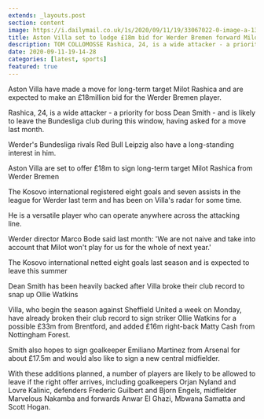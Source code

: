 ```yaml
---
extends: _layouts.post
section: content
image: https://i.dailymail.co.uk/1s/2020/09/11/19/33067022-0-image-a-13_1599847765623.jpg 
title: Aston Villa set to lodge £18m bid for Werder Bremen forward Milot Rashica 
description: TOM COLLOMOSSE Rashica, 24, is a wide attacker - a priority for boss Dean Smith - and is likely to leave the Bundesliga club during this window, having asked for a move last month. 
date: 2020-09-11-19-14-28 
categories: [latest, sports] 
featured: true 
--- 
```

Aston Villa have made a move for long-term target Milot Rashica and are expected to make an £18million bid for the Werder Bremen player.

Rashica, 24, is a wide attacker - a priority for boss Dean Smith - and is likely to leave the Bundesliga club during this window, having asked for a move last month. 

Werder's Bundesliga rivals Red Bull Leipzig also have a long-standing interest in him.

Aston Villa are set to offer £18m to sign long-term target Milot Rashica from Werder Bremen

The Kosovo international registered eight goals and seven assists in the league for Werder last term and has been on Villa's radar for some time. 

He is a versatile player who can operate anywhere across the attacking line. 

Werder director Marco Bode said last month: 'We are not naive and take into account that Milot won't play for us for the whole of next year.' 

The Kosovo international netted eight goals last season and is expected to leave this summer

Dean Smith has been heavily backed after Villa broke their club record to snap up Ollie Watkins

Villa, who begin the season against Sheffield United a week on Monday, have already broken their club record to sign striker Ollie Watkins for a possible £33m from Brentford, and added £16m right-back Matty Cash from Nottingham Forest.

Smith also hopes to sign goalkeeper Emiliano Martinez from Arsenal for about £17.5m and would also like to sign a new central midfielder.

With these additions planned, a number of players are likely to be allowed to leave if the right offer arrives, including goalkeepers Orjan Nyland and Lovre Kalinic, defenders Frederic Guilbert and Bjorn Engels, midfielder Marvelous Nakamba and forwards Anwar El Ghazi, Mbwana Samatta and Scott Hogan.

